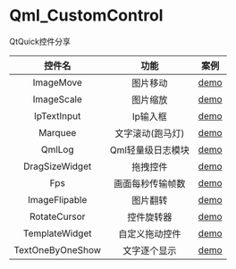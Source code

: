 # Qml_CustomControl

QtQuick控件分享

|  控件名   | 功能  | 案例 |
|  :----:  | :----: | :----: | 
| ImageMove  | 图片移动 | [demo](Test/ImageMoveTest/README.md)  |
| ImageScale  | 图片缩放 | [demo](Test/ImageScaleTest/README.md) |
| IpTextInput  | Ip输入框 | [demo](Test/IpTextInputTest/README.md) |
| Marquee  | 文字滚动(跑马灯) | [demo](Test/MarqueeTest/README.md) |
| QmlLog  | Qml轻量级日志模块 | [demo](QmlLog/README.md) |
| DragSizeWidget | 拖拽控件| [demo](Test/DragWidgetTest/README.md) |
| Fps | 画面每秒传输帧数 | [demo](Test/FpsTest/README.md) |
| ImageFlipable | 图片翻转 | [demo](Test/ImageFlipableTest/README.md) |
| RotateCursor | 控件旋转器 | [demo](Test/RotateCursorTest/README.md) |
| TemplateWidget | 自定义拖动控件 | [demo](Test/TemplateWidgetTest/README.md) |
| TextOneByOneShow | 文字逐个显示 | [demo](Test/TextOneByOneShowTest/README.md) |